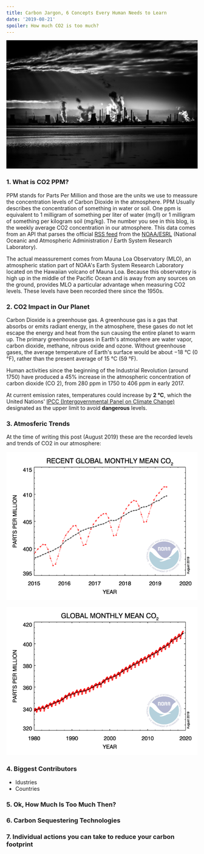 ```yaml
---
title: Carbon Jargon, 6 Concepts Every Human Needs to Learn
date: '2019-08-21'
spoiler: How much CO2 is too much?
---
```


![Power plants and refineries burning fossil fuels](./malcolm-lightbody-4MbiKlr1kgU-unsplash.jpg "Photo by Malcolm Lightbody on Unsplash")

### 1. What is CO2 PPM?
PPM stands for Parts Per Million and those are the units we use to meassure the concentration levels of Carbon Dioxide in the atmosphere.  PPM Usually describes the concentration of something in water or soil. One ppm is equivalent to 1 milligram of something per liter of water (mg/l) or 1 milligram of something per kilogram soil (mg/kg). The number you see in this blog, is the weekly average CO2 concentration in our atmosphere. This data comes from an API that parses the official [RSS feed](http://www.esrl.noaa.gov/gmd/webdata/ccgg/trends/rss.xml) from the [NOAA/ESRL](https://www.esrl.noaa.gov/) (National Oceanic and Atmospheric Administration / Earth System Research Laboratory).

The actual meassurement comes from Mauna Loa Observatory (MLO), an atmospheric station part of NOAA's Earth System Research Laboratory located on the Hawaiian volcano of Mauna Loa. Because this observatory is high up in the middle of the Pacific Ocean and is away from any sources on the ground, provides MLO a particular advantage when measuring CO2 levels. These levels have been recorded there since the 1950s.

### 2. CO2 Impact in Our Planet
Carbon Dioxide is a greenhouse gas. A greenhouse gas is a gas that absorbs or emits radiant energy, in the atmosphere, these gases do not let escape the energy and heat from the sun causing the entire planet to warm up. The primary greenhouse gases in Earth's atmosphere are water vapor, carbon dioxide, methane, nitrous oxide and ozone. Without greenhouse gases, the average temperature of Earth's surface would be about −18 °C (0 °F), rather than the present average of 15 °C (59 °F).

Human activities since the beginning of the Industrial Revolution (around 1750) have produced a 45% increase in the atmospheric concentration of carbon dioxide (CO
2), from 280 ppm in 1750 to 406 ppm in early 2017.

At current emission rates, temperatures could increase by **2 °C**, which the United Nations' [IPCC (Intergovernmental Panel on Climate Change)](https://www.ipcc.ch/) designated as the upper limit to avoid **dangerous** levels.

### 3. Atmosferic Trends
At the time of writing this post (August 2019) these are the recorded levels and trends of CO2 in our atmosphere:

![Chart: Recent global monthly mean CO2](./co2_trend_gl.png "Recent global monthly mean CO2")

![Chart Global monthly mean CO2](./co2_trend_all_gl.png "Global monthly mean CO2")


### 4. Biggest Contributors
* Idustries
* Countries

### 5. Ok, How Much Is Too Much Then?

### 6. Carbon Sequestering Technologies

### 7. Individual actions you can take to reduce your carbon footprint




